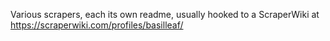 Various scrapers, each its own readme, usually hooked to a ScraperWiki at https://scraperwiki.com/profiles/basilleaf/
